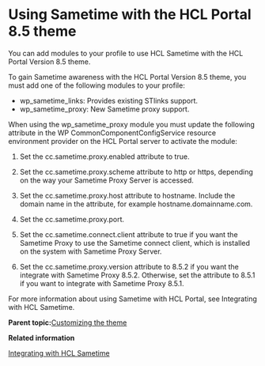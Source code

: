 # Using Sametime with the HCL Portal 8.5 theme

You can add modules to your profile to use HCL Sametime with the HCL Portal Version 8.5 theme.

To gain Sametime awareness with the HCL Portal Version 8.5 theme, you must add one of the following modules to your profile:

-   wp\_sametime\_links: Provides existing STlinks support.
-   wp\_sametime\_proxy: New Sametime proxy support.

When using the wp\_sametime\_proxy module you must update the following attribute in the WP CommonComponentConfigService resource environment provider on the HCL Portal server to activate the module:

1.  Set the cc.sametime.proxy.enabled attribute to true.

2.  Set the cc.sametime.proxy.scheme attribute to http or https, depending on the way your Sametime Proxy Server is accessed.

3.  Set the cc.sametime.proxy.host attribute to hostname. Include the domain name in the attribute, for example hostname.domainname.com.

4.  Set the cc.sametime.proxy.port.

5.  Set the cc.sametime.connect.client attribute to true if you want the Sametime Proxy to use the Sametime connect client, which is installed on the system with Sametime Proxy Server.

6.  Set the cc.sametime.proxy.version attribute to 8.5.2 if you want the integrate with Sametime Proxy 8.5.2. Otherwise, set the attribute to 8.5.1 if you want to integrate with Sametime Proxy 8.5.1.


For more information about using Sametime with HCL Portal, see Integrating with HCL Sametime.

**Parent topic:**[Customizing the theme](../dev-theme/themeopt_cust.md)

**Related information**  


[Integrating with HCL Sametime](../collab/i_domi_t_sv_st_cfg_intro.md)

